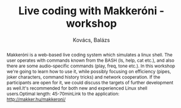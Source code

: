 ---
title: "Live coding with Makkeróni - workshop"
abstract: "Makkeróni is a web-based live coding system which simulates a linux shell. The user operates with commands known from the BASH (ls, help, cat etc.), and also there are some audio-specific commands (play, freq, tone etc.). In this workshop we're going to learn how to use it, while possibly focusing on efficiency (pipes, joker characters, command history tricks) and network cooperation. If the participants are open for it, we could discuss the targets of further development as well.It's recommended for both new and experienced Linux shell users.Optimal length: 45-70minLink to the application: http://makker.hu/makkeroni/"
address: "Trondheim, Norway"
booktitle: "Proceedings of the International Web Audio Conference"
editor: "Xambó, Anna and Martín, Sara R. and Roma, Gerard"
month: "December"
publisher: "NTNU"
series: "WAC '19"
pages: "176--177"
ID: "75"
author: "Kovács, Balázs"
webAuthor: "Balázs Kovács"
track: "Workshop"
year: "2019"
tags: year2019
media: https://youtu.be/XNiSgrSjHIc
pdflink: "/_data/papers/pdf/2019/2019_75.pdf"
ISSN: "2663-5844"
---